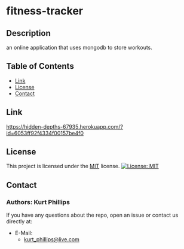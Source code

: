 # fitness-tracker

  ## Description
an online application that uses mongodb to store workouts.

  ## Table of Contents

  * [Link](#image)
  * [License](#license)
  * [Contact](#contact)
  

  ## Link

  https://hidden-depths-67935.herokuapp.com/?id=6053ff92f4334f00157be4f0


  ## License

  This project is licensed under the [MIT](https://opensource.org/licenses/MIT) license.
  [![License: MIT](https://img.shields.io/badge/License-MIT-yellow.svg)](https://opensource.org/licenses/MIT)


  ## Contact

  ### Authors: Kurt Phillips

  If you have any questions about the repo, open an issue or contact us directly at:
  - E-Mail:
    * kurt_phillips@live.com

